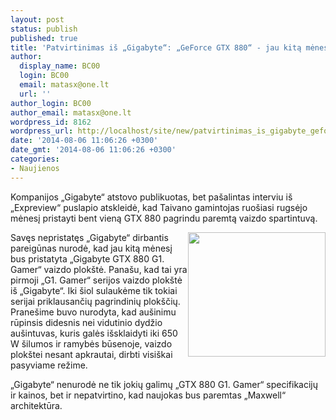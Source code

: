 ```yaml
---
layout: post
status: publish
published: true
title: 'Patvirtinimas iš „Gigabyte“: „GeForce GTX 880“ - jau kitą mėnesį'
author:
  display_name: BC00
  login: BC00
  email: matasx@one.lt
  url: ''
author_login: BC00
author_email: matasx@one.lt
wordpress_id: 8162
wordpress_url: http://localhost/site/new/patvirtinimas_is_gigabyte_geforce_gtx_880__jau_kita_menesi/
date: '2014-08-06 11:06:26 +0300'
date_gmt: '2014-08-06 11:06:26 +0300'
categories:
- Naujienos
---
```

<p>
	Kompanijos &bdquo;Gigabyte&ldquo; atstovo publikuotas, bet pa&scaron;alintas interviu i&scaron; &bdquo;Expreview&ldquo; puslapio atskleidė, kad Taivano gamintojas ruo&scaron;iasi rugsėjo mėnesį pristayti bent vieną GTX 880 pagrindu paremtą vaizdo spartintuvą.</p>
<p>
	<img alt="" src="http://technews.lt/userfiles/gigabyte-logo.jpg" style="width: 220px; height: 199px; float: right;" />Savęs nepristatęs &bdquo;Gigabyte&ldquo; dirbantis pareigūnas nurodė, kad jau kitą mėnesį bus pristatyta &bdquo;Gigabyte GTX 880 G1. Gamer&ldquo; vaizdo plok&scaron;tė. Pana&scaron;u, kad tai yra pirmoji &bdquo;G1. Gamer&ldquo; serijos vaizdo plok&scaron;tė i&scaron; &bdquo;Gigabyte&ldquo;. Iki &scaron;iol sulaukėme tik tokiai serijai priklausančių pagrindinių plok&scaron;čių. Prane&scaron;ime buvo nurodyta, kad au&scaron;inimu rūpinsis didesnis nei vidutinio dydžio au&scaron;intuvas, kuris galės i&scaron;sklaidyti iki 650 W &scaron;ilumos ir ramybės būsenoje, vaizdo plok&scaron;tei nesant apkrautai, dirbti visi&scaron;kai pasyviame režime.</p>
<p>
	&bdquo;Gigabyte&ldquo; nenurodė ne tik jokių galimų &bdquo;GTX 880 G1. Gamer&ldquo; specifikacijų ir kainos, bet ir nepatvirtino, kad naujokas bus paremtas &bdquo;Maxwell&ldquo; architektūra.</p>
